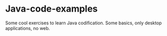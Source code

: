 # Java-code-examples
Some cool exercises to learn Java codification.
Some basics, only desktop applications, no web.
